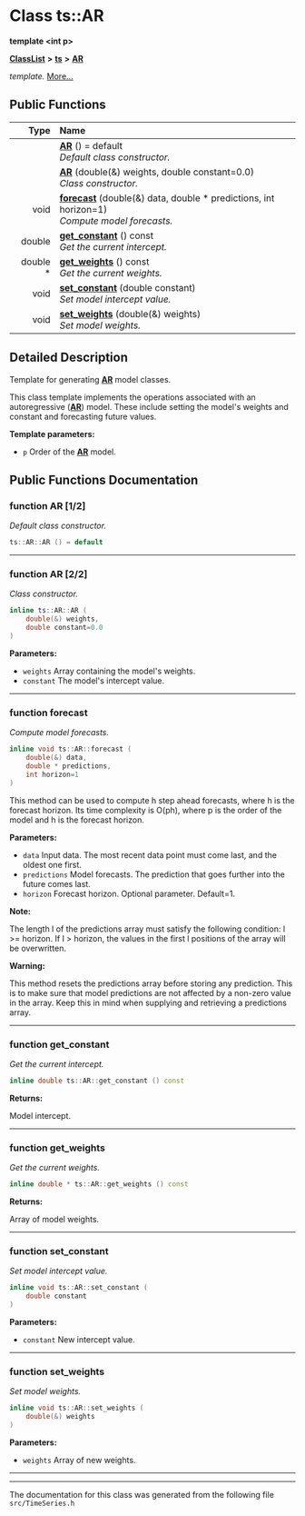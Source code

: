 

# Class ts::AR

**template &lt;int p&gt;**



[**ClassList**](annotated.md) **>** [**ts**](namespacets.md) **>** [**AR**](classts_1_1AR.md)



_template._ [More...](#detailed-description)






































## Public Functions

| Type | Name |
| ---: | :--- |
|   | [**AR**](#function-ar-12) () = default<br>_Default class constructor._  |
|   | [**AR**](#function-ar-22) (double(&) weights, double constant=0.0) <br>_Class constructor._  |
|  void | [**forecast**](#function-forecast) (double(&) data, double \* predictions, int horizon=1) <br>_Compute model forecasts._  |
|  double | [**get\_constant**](#function-get_constant) () const<br>_Get the current intercept._  |
|  double \* | [**get\_weights**](#function-get_weights) () const<br>_Get the current weights._  |
|  void | [**set\_constant**](#function-set_constant) (double constant) <br>_Set model intercept value._  |
|  void | [**set\_weights**](#function-set_weights) (double(&) weights) <br>_Set model weights._  |




























## Detailed Description


Template for generating [**AR**](classts_1_1AR.md) model classes.


This class template implements the operations associated with an autoregressive ([**AR**](classts_1_1AR.md)) model. These include setting the model's weights and constant and forecasting future values.




**Template parameters:**


* `p` Order of the [**AR**](classts_1_1AR.md) model. 




    
## Public Functions Documentation




### function AR [1/2]

_Default class constructor._ 
```C++
ts::AR::AR () = default
```




<hr>



### function AR [2/2]

_Class constructor._ 
```C++
inline ts::AR::AR (
    double(&) weights,
    double constant=0.0
) 
```





**Parameters:**


* `weights` Array containing the model's weights. 
* `constant` The model's intercept value. 




        

<hr>



### function forecast 

_Compute model forecasts._ 
```C++
inline void ts::AR::forecast (
    double(&) data,
    double * predictions,
    int horizon=1
) 
```



This method can be used to compute h step ahead forecasts, where h is the forecast horizon. Its time complexity is O(ph), where p is the order of the model and h is the forecast horizon.




**Parameters:**


* `data` Input data. The most recent data point must come last, and the oldest one first. 
* `predictions` Model forecasts. The prediction that goes further into the future comes last. 
* `horizon` Forecast horizon. Optional parameter. Default=1.



**Note:**

The length l of the predictions array must satisfy the following condition: l &gt;= horizon. If l &gt; horizon, the values in the first l positions of the array will be overwritten.




**Warning:**

This method resets the predictions array before storing any prediction. This is to make sure that model predictions are not affected by a non-zero value in the array. Keep this in mind when supplying and retrieving a predictions array. 





        

<hr>



### function get\_constant 

_Get the current intercept._ 
```C++
inline double ts::AR::get_constant () const
```





**Returns:**

Model intercept. 





        

<hr>



### function get\_weights 

_Get the current weights._ 
```C++
inline double * ts::AR::get_weights () const
```





**Returns:**

Array of model weights. 





        

<hr>



### function set\_constant 

_Set model intercept value._ 
```C++
inline void ts::AR::set_constant (
    double constant
) 
```





**Parameters:**


* `constant` New intercept value. 




        

<hr>



### function set\_weights 

_Set model weights._ 
```C++
inline void ts::AR::set_weights (
    double(&) weights
) 
```





**Parameters:**


* `weights` Array of new weights. 




        

<hr>

------------------------------
The documentation for this class was generated from the following file `src/TimeSeries.h`

